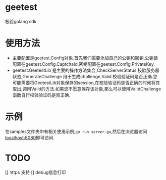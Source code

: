 # geetest
极验golang sdk

# 使用方法
- 主要配置是geetest.Config对象.首先我们需要添加自己的公钥和密钥,公钥请配置在geetest.Config.CaptchaId,密钥配置在geetest.Config.PrivateKey.
- geetest.GeetestLib 是主要的操作方法集合,CheckServerStatus 校验服务器状态,GenerateChallenge 用于生成challenge,Valid 校验验证码是否正确.您可能需要将GeetestLib对象保存的session,在校验验证码是否正确的时候将其取出,调用Valid的方法.如果您不愿意保存该对象,那么可以使用ValidChallenge函数自行校验验证码是否正确.

# 示例
在samples文件夹中有相关使用示例,`go run server.go`,然后在浏览器访问[localhost:8080](http://localhost:8080)即可访问.

# TODO
[] https 支持
[] debug信息打印
